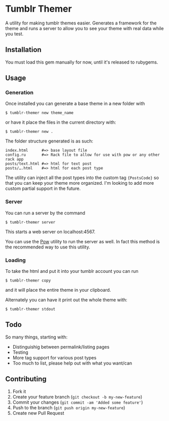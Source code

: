 # Tumblr Themer

A utility for making tumblr themes easier. Generates a framework for the theme and runs a server to allow you to see your theme with real data while you test.

## Installation

You must load this gem manually for now, until it's released to rubygems.

## Usage

### Generation

Once installed you can generate a base theme in a new folder with

    $ tumblr-themer new theme_name

or have it place the files in the current directory with:

    $ tumblr-themer new .

The folder structure generated is as such:

    index.html      #=> base layout file
    config.ru       #=> Rack file to allow for use with pow or any other rack app
    posts/text.html #=> html for text post
    posts/….html    #=> html for each post type
    
The utility can inject all the post types into the custom tag `{PostsCode}`
so that you can keep your theme more organized. I'm looking to add more custom partial support in the future.

### Server

You can run a server by the command

    $ tumblr-themer server

This starts a web server on localhost:4567.

You can use the [Pow](http://pow.cx) utility to run the server as well. In fact this method is the recommended way to use this utility.

### Loading

To take the html and put it into your tumblr account you can run

    $ tumblr-themer copy

and it will place the entire theme in your clipboard.

Alternately you can have it print out the whole theme with:

    $ tumblr-themer stdout
    
## Todo

So many things, starting with:

* Distinguishig between permalink/listing pages
* Testing
* More tag support for various post types
* Too much to list, please help out with what you want/can

## Contributing

1. Fork it
2. Create your feature branch (`git checkout -b my-new-feature`)
3. Commit your changes (`git commit -am 'Added some feature'`)
4. Push to the branch (`git push origin my-new-feature`)
5. Create new Pull Request
